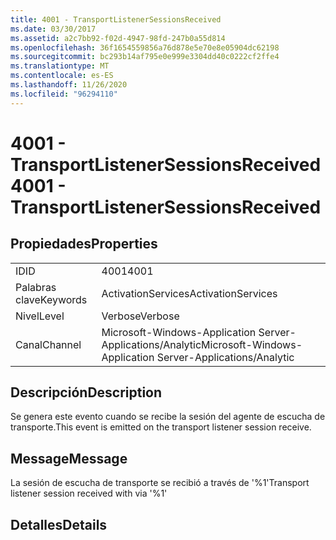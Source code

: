 ```yaml
---
title: 4001 - TransportListenerSessionsReceived
ms.date: 03/30/2017
ms.assetid: a2c7bb92-f02d-4947-98fd-247b0a55d814
ms.openlocfilehash: 36f1654559856a76d878e5e70e8e05904dc62198
ms.sourcegitcommit: bc293b14af795e0e999e3304dd40c0222cf2ffe4
ms.translationtype: MT
ms.contentlocale: es-ES
ms.lasthandoff: 11/26/2020
ms.locfileid: "96294110"
---
```

# <a name="4001---transportlistenersessionsreceived"></a><span data-ttu-id="c2496-102">4001 - TransportListenerSessionsReceived</span><span class="sxs-lookup"><span data-stu-id="c2496-102">4001 - TransportListenerSessionsReceived</span></span>

## <a name="properties"></a><span data-ttu-id="c2496-103">Propiedades</span><span class="sxs-lookup"><span data-stu-id="c2496-103">Properties</span></span>  
  
|||  
|-|-|  
|<span data-ttu-id="c2496-104">ID</span><span class="sxs-lookup"><span data-stu-id="c2496-104">ID</span></span>|<span data-ttu-id="c2496-105">4001</span><span class="sxs-lookup"><span data-stu-id="c2496-105">4001</span></span>|  
|<span data-ttu-id="c2496-106">Palabras clave</span><span class="sxs-lookup"><span data-stu-id="c2496-106">Keywords</span></span>|<span data-ttu-id="c2496-107">ActivationServices</span><span class="sxs-lookup"><span data-stu-id="c2496-107">ActivationServices</span></span>|  
|<span data-ttu-id="c2496-108">Nivel</span><span class="sxs-lookup"><span data-stu-id="c2496-108">Level</span></span>|<span data-ttu-id="c2496-109">Verbose</span><span class="sxs-lookup"><span data-stu-id="c2496-109">Verbose</span></span>|  
|<span data-ttu-id="c2496-110">Canal</span><span class="sxs-lookup"><span data-stu-id="c2496-110">Channel</span></span>|<span data-ttu-id="c2496-111">Microsoft-Windows-Application Server-Applications/Analytic</span><span class="sxs-lookup"><span data-stu-id="c2496-111">Microsoft-Windows-Application Server-Applications/Analytic</span></span>|  
  
## <a name="description"></a><span data-ttu-id="c2496-112">Descripción</span><span class="sxs-lookup"><span data-stu-id="c2496-112">Description</span></span>  

 <span data-ttu-id="c2496-113">Se genera este evento cuando se recibe la sesión del agente de escucha de transporte.</span><span class="sxs-lookup"><span data-stu-id="c2496-113">This event is emitted on the transport listener session receive.</span></span>  
  
## <a name="message"></a><span data-ttu-id="c2496-114">Message</span><span class="sxs-lookup"><span data-stu-id="c2496-114">Message</span></span>  

 <span data-ttu-id="c2496-115">La sesión de escucha de transporte se recibió a través de '%1'</span><span class="sxs-lookup"><span data-stu-id="c2496-115">Transport listener session received with via '%1'</span></span>  
  
## <a name="details"></a><span data-ttu-id="c2496-116">Detalles</span><span class="sxs-lookup"><span data-stu-id="c2496-116">Details</span></span>

